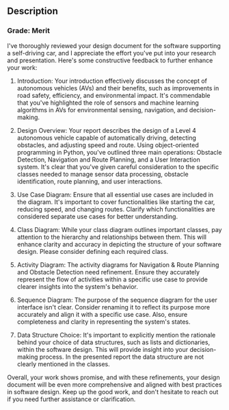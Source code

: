 ## Description

### Grade: Merit


I've thoroughly reviewed your design document for the software supporting a self-driving car, and I appreciate the effort you've put into your research and presentation. Here's some constructive  feedback to further enhance your work:

1.	Introduction: Your introduction effectively discusses the concept of autonomous vehicles (AVs) and their benefits, such as improvements in road safety, efficiency, and environmental impact. It's commendable that you've highlighted the role of sensors and machine learning algorithms in AVs for environmental sensing, navigation, and decision-making. 

2.	Design Overview: Your report describes the design of a Level 4 autonomous vehicle capable of automatically driving, detecting obstacles, and adjusting speed and route. Using object-oriented programming in Python, you've outlined three main operations: Obstacle Detection, Navigation and Route Planning, and a User Interaction system. It's clear that you've given careful consideration to the specific classes needed to manage sensor data processing, obstacle identification, route planning, and user interactions.

3.	Use Case Diagram: Ensure that all essential use cases are included in the diagram. It's important to cover functionalities like starting the car, reducing speed, and changing routes. Clarify which functionalities are considered separate use cases for better understanding.

4.	Class Diagram: While your class diagram outlines important classes, pay attention to the hierarchy and relationships between them. This will enhance clarity and accuracy in depicting the structure of your software design. Please consider defining each required class.

5.	Activity Diagram: The activity diagrams for Navigation & Route Planning and Obstacle Detection need refinement. Ensure they accurately represent the flow of activities within a specific use case to provide clearer insights into the system's behavior.

6.	Sequence Diagram: The purpose of the sequence diagram for the user interface isn't clear. Consider renaming it to reflect its purpose more accurately and align it with a specific use case. Also, ensure completeness and clarity in representing the system's states.

7.	Data Structure Choice: It's important to explicitly mention the rationale behind your choice of data structures, such as lists and dictionaries, within the software design. This will provide insight into your decision-making process. In the presented report the data structure are not clearly mentioned in the classes.

Overall, your work shows promise, and with these refinements, your design document will be even more comprehensive and aligned with best practices in software design. Keep up the good work, and don't hesitate to reach out if you need further assistance or clarification.
